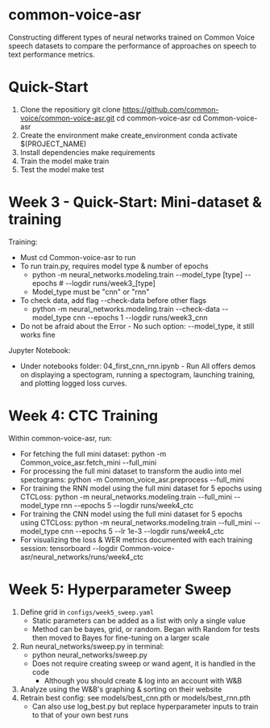 # common-voice-asr
Constructing different types of neural networks trained on Common Voice speech datasets to compare the performance of approaches on speech to text performance metrics. 

# Quick-Start
1. Clone the repositiory
    git clone https://github.com/common-voice/common-voice-asr.git
    cd common-voice-asr
    cd Common-voice-asr
2. Create the environment
    make create_environment
    conda activate $(PROJECT_NAME)
3. Install dependencies
    make requirements
4. Train the model
    make train
5. Test the model
    make test

# Week 3 - Quick-Start: Mini-dataset & training
Training:
- Must cd Common-voice-asr to run
- To run train.py, requires model type & number of epochs
    - python -m neural_networks.modeling.train --model_type [type] --epochs # --logdir runs/week3_[type]
    - Model_type must be "cnn" or "rnn" 
- To check data, add flag --check-data before other flags
    - python -m neural_networks.modeling.train --check-data --model_type cnn --epochs 1 --logdir runs/week3_cnn
- Do not be afraid about the Error - No such option: --model_type, it still works fine

Jupyter Notebook: 
- Under notebooks folder: 04_first_cnn_rnn.ipynb - Run All offers demos on displaying a spectogram, running a spectogram, launching training, and plotting logged loss curves.

# Week 4: CTC Training
Within common-voice-asr, run:
- For fetching the full mini dataset: 
    python -m Common_voice_asr.fetch_mini --full_mini
- For processing the full mini dataset to transform the audio into mel spectograms: 
    python -m Common_voice_asr.preprocess --full_mini
- For training the RNN model using the full mini dataset for 5 epochs using CTCLoss:
    python -m neural_networks.modeling.train --full_mini --model_type rnn --epochs 5 --logdir runs/week4_ctc
- For training the CNN model using the full mini dataset for 5 epochs using CTCLoss:
    python -m neural_networks.modeling.train --full_mini --model_type cnn --epochs 5 --lr 1e-3 --logdir runs/week4_ctc
- For visualizing the loss & WER metrics documented with each training session:
    tensorboard --logdir Common-voice-asr/neural_networks/runs/week4_ctc

# Week 5: Hyperparameter Sweep
1. Define grid in `configs/week5_sweep.yaml`
    - Static parameters can be added as a list with only a single value
    - Method can be bayes, grid, or random. Began with Random for tests then moved to Bayes for fine-tuning on a larger scale
2. Run neural_networks/sweep.py in terminal:
    - python neural_networks/sweep.py
    - Does not require creating sweep or wand agent, it is handled in the code
        - Although you should create & log into an account with W&B
3. Analyze using the W&B's graphing & sorting on their website
4. Retrain best config: see models/best_cnn.pth or models/best_rnn.pth
    - Can also use log_best.py but replace hyperparameter inputs to train to that of your own best runs